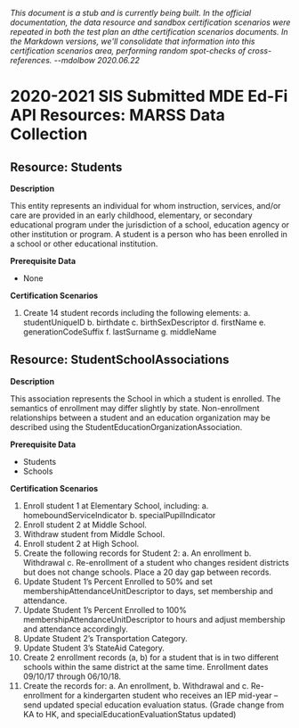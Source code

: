 _This document is a stub and is currently being built. In the official documentation, the data resource and sandbox certification scenarios were repeated in both the test plan an dthe certification scenarios documents. In the Markdown versions, we'll consolidate that information into this certification scenarios area, performing random spot-checks of cross-references.
--mdolbow 2020.06.22_
# 2020-2021 SIS Submitted MDE Ed-Fi API Resources: MARSS Data Collection
## Resource: Students

**Description**

This entity represents an individual for whom instruction, services, and/or care are provided in an early childhood, elementary, or secondary educational program under the jurisdiction of a school, education agency or other institution or program. A student is a person who has been enrolled in a school or other educational institution.

**Prerequisite Data**

- None

**Certification Scenarios**
1.	Create 14 student records including the following elements:
    a.	studentUniqueID
    b.	birthdate
    c.	birthSexDescriptor
    d.	firstName
    e.	generationCodeSuffix
    f.	lastSurname
    g.	middleName

## Resource: StudentSchoolAssociations

**Description**

This association represents the School in which a student is enrolled. The semantics of enrollment may differ slightly by state. Non-enrollment relationships between a student and an education organization may be described using the StudentEducationOrganizationAssociation.


**Prerequisite Data**

- Students
- Schools

**Certification Scenarios**

1.	Enroll student 1 at Elementary School, including:
    a.	homeboundServiceIndicator
    b.	specialPupilIndicator
2.	Enroll student 2 at Middle School. 
3.	Withdraw student from Middle School.
4.	Enroll student 2 at High School.
5.	Create the following records for Student 2:
    a.	An enrollment
    b.	Withdrawal 
    c.	Re-enrollment of a student who changes resident districts but does not change schools.  Place a 20 day gap between records. 
6.	Update Student 1’s Percent Enrolled to 50% and set membershipAttendanceUnitDescriptor to days, set membership and attendance.
7.	Update Student 1’s Percent Enrolled to 100% membershipAttendanceUnitDescriptor to hours and adjust membership and attendance accordingly.
8.	Update Student 2’s Transportation Category.
9.	Update Student 3’s StateAid Category.
10.	Create 2 enrollment records (a, b) for a student that is in two different schools within the same district at the same time.  Enrollment dates 09/10/17 through 06/10/18.  
11.	Create the records for: 
    a.	An enrollment, 
    b.	Withdrawal and 
    c.	Re-enrollment for a kindergarten student who receives an IEP mid-year – send updated special education evaluation status. (Grade change from KA to HK, and specialEducationEvaluationStatus updated)